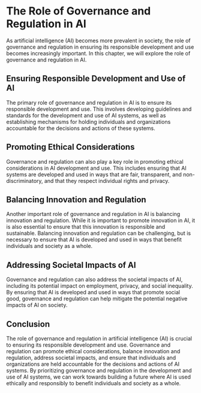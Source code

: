 The Role of Governance and Regulation in AI
=================================================================================

As artificial intelligence (AI) becomes more prevalent in society, the role of governance and regulation in ensuring its responsible development and use becomes increasingly important. In this chapter, we will explore the role of governance and regulation in AI.

Ensuring Responsible Development and Use of AI
----------------------------------------------

The primary role of governance and regulation in AI is to ensure its responsible development and use. This involves developing guidelines and standards for the development and use of AI systems, as well as establishing mechanisms for holding individuals and organizations accountable for the decisions and actions of these systems.

Promoting Ethical Considerations
--------------------------------

Governance and regulation can also play a key role in promoting ethical considerations in AI development and use. This includes ensuring that AI systems are developed and used in ways that are fair, transparent, and non-discriminatory, and that they respect individual rights and privacy.

Balancing Innovation and Regulation
-----------------------------------

Another important role of governance and regulation in AI is balancing innovation and regulation. While it is important to promote innovation in AI, it is also essential to ensure that this innovation is responsible and sustainable. Balancing innovation and regulation can be challenging, but is necessary to ensure that AI is developed and used in ways that benefit individuals and society as a whole.

Addressing Societal Impacts of AI
---------------------------------

Governance and regulation can also address the societal impacts of AI, including its potential impact on employment, privacy, and social inequality. By ensuring that AI is developed and used in ways that promote social good, governance and regulation can help mitigate the potential negative impacts of AI on society.

Conclusion
----------

The role of governance and regulation in artificial intelligence (AI) is crucial to ensuring its responsible development and use. Governance and regulation can promote ethical considerations, balance innovation and regulation, address societal impacts, and ensure that individuals and organizations are held accountable for the decisions and actions of AI systems. By prioritizing governance and regulation in the development and use of AI systems, we can work towards building a future where AI is used ethically and responsibly to benefit individuals and society as a whole.
